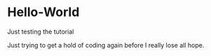 # Hello-World
Just testing the tutorial

Just trying to get a hold of coding again before I really lose all hope.
